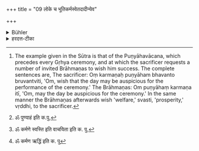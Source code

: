 +++
title = "09 लोके च भूतिकर्मस्वेतदादीन्येव"

+++

<details><summary>Bühler</summary>

9. And in common life, at the occasion of ceremonies performed for the sake of welfare, the sentences shall be headed by this word, as, for instance, '(Om) an auspicious day,' '(Om) welfare,' '(Om) prosperity.' [^5] 


[^5]:  The example given in the Sūtra is that of the Puṇyāhavācana, which precedes every Gṛhya ceremony, and at which the sacrificer requests a number of invited Brāhmaṇas to wish him success. The complete sentences are, The sacrificer: Oṃ karmaṇaḥ puṇyāham bhavanto bruvantviti, 'Om, wish that the day may be auspicious for the performance of the ceremony.' The Brāhmaṇas: Om puṇyāhaṃ karmaṇa itī, 'Om, may the day be auspicious for the ceremony.' In the same manner the Brāhmaṇas afterwards wish 'welfare,' svasti, 'prosperity,' vṛddhi, to the sacrificer.
</details>

<details><summary>हरदत्त-टीका</summary>

## सूत्रम्
लोके च भूतिकर्मस्वेतदादीन्येव वाक्यानि स्युर्यथा पुण्याहं स्वस्त्यृद्धिमिति ॥९॥  
### टिप्पनी
यथा यज्ञेष्वोङ्कारादयः प्रसवाः, लोके च भूतिकर्मसु पाणिग्रहणादिषु एतदादीन्येव वाक्यानि स्युः । तान्युदाहरति— यथेति । पुण्याहवाचने ॐ कर्मणः पुण्याहं भवन्तो ब्रुवन्वि'ति वाचयिता वदति । [^१] 'ॐ पुण्याहं कर्मणोऽस्तु' इति प्रतिवक्तारः । [^२] ॐ कर्मणे स्वस्ति भवन्तो अवन्तु' इति वाचयिता। 'ॐ कर्मणे स्वस्ति' इतीतरे। [^३] ॐ कर्मण ऋद्धि भवन्तो ब्रुवन्तु" इति वाचयिता । 'ॐ कर्मर्घ्यतामितीतरे । तस्मादेवं प्रशस्त ॐकार इति ॥ ९॥  


[^१]:

    ॐ पुण्याहं इति क.पु.  

[^२]:

    ॐ कर्मणे स्वस्ति इति वाचयिता इति क. पु.  

[^३]:

    ॐ कर्मण ऋद्धिं इति क. पु
</details>

